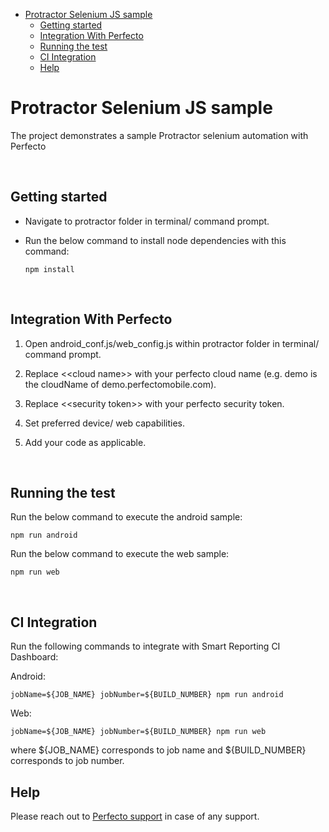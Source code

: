- [Protractor Selenium JS sample](#protractor-selenium-js-sample)
  - [Getting started](#getting-started)
  - [Integration With Perfecto](#integration-with-perfecto)
  - [Running the test](#running-the-test)
  - [CI Integration](#ci-integration)
  - [Help](#help)
  

# Protractor Selenium JS sample
The project demonstrates a sample Protractor selenium automation with Perfecto

</br>

## Getting started
- Navigate to protractor folder in terminal/ command prompt. 
- Run the below command to install node dependencies with this command:

      npm install

</br>

## Integration With Perfecto

1. Open android_conf.js/web_config.js within protractor folder in terminal/ command prompt.
   
2. Replace <\<cloud name>> with your perfecto cloud name (e.g. demo is the cloudName of demo.perfectomobile.com).

3. Replace <\<security token>> with your perfecto security token.

4. Set preferred device/ web capabilities.
   
5. Add your code as applicable.

</br>

## Running the test

Run the below command to execute the android sample:

    npm run android

Run the below command to execute the web sample:

    npm run web
</br>

## CI Integration

Run the following commands to integrate with Smart Reporting CI Dashboard:

Android:

    jobName=${JOB_NAME} jobNumber=${BUILD_NUMBER} npm run android

Web:

    jobName=${JOB_NAME} jobNumber=${BUILD_NUMBER} npm run web

where \${JOB_NAME} corresponds to job name and \${BUILD_NUMBER} corresponds to job number.

## Help

Please reach out to [Perfecto support](https://support.perfecto.io) in case of any support.